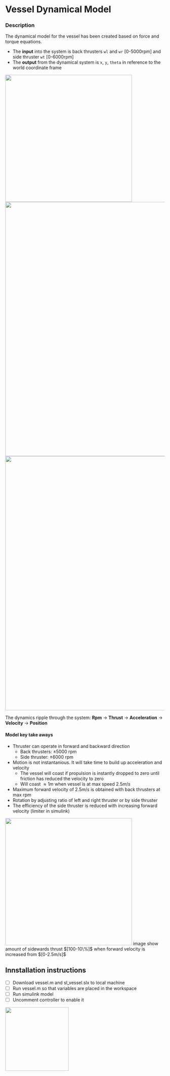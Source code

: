 # Vessel Dynamical Model

### Description
The dynamical model for the vessel has been created based on force and torque equations.
 - The **input** into the system is back thrusters `wl` and `wr` [0-5000rpm] and side thruster `wt` [0-6000rpm]
 - The **output** from the dynamical system is `x`, `y`, `theta` in reference to the world coordinate frame

<img src="https://user-images.githubusercontent.com/108756538/192135453-7e650e00-44de-40d3-a451-cc342bc07211.png" width="400" align="center">

<img src="https://user-images.githubusercontent.com/108756538/192135274-998c62ff-3ff1-417c-8120-dc9e8a0b9aaa.png" width="800">

<img src="https://user-images.githubusercontent.com/108756538/192136240-7d41045b-eddc-4a42-a53d-c5dba972e868.png" width="800">

The dynamics ripple through the system: **Rpm** -> **Thrust** -> **Acceleration** -> **Velocity** -> **Position**

#### Model key take aways
 - Thruster can operate in forward and backward direction
   - Back thrusters: $\pm5000$ rpm
   - Side thruster:  $\pm6000$ rpm
 - Motion is not instantanious. It will take time to build up acceleration and velocity
   - The vessel will coast if propulsion is instantly dropped to zero until friction has reduced the velocity to zero
   - Will coast $\approx 1m$ when vessel is at max speed $2.5 m/s$
 - Maximum forward velocity of $2.5 m/s$ is obtained with back thrusters at max rpm
 - Rotation by adjusting ratio of left and right thruster or by side thruster
 - The efficiency of the side thruster is reduced with increasing forward velocity (limiter in simulink)
 <img src="https://user-images.githubusercontent.com/108756538/192135179-4e6580bc-3bea-424f-8e4c-ede20508731c.jpg" width="400">
image show amount of sidewards thrust $[100-10\%]$ when forward velocity is increased from $[0-2.5m/s]$



## Innstallation instructions
- [ ] Download vessel.m and sl_vessel.slx to local machine
- [ ] Run vessel.m so that variables are placed in the workspace
- [ ] Run simulink model
- [ ] Uncomment controller to enable it

<img src="https://user-images.githubusercontent.com/108756538/192135787-8635dbdb-6488-4f90-b296-4aca7e3a15d4.png" width="200">
